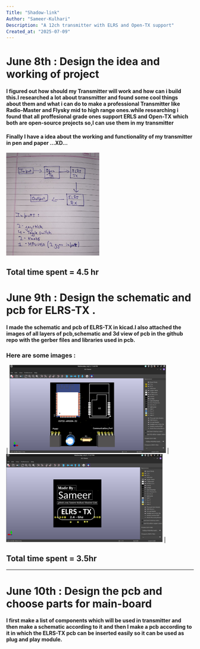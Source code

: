 ```yaml
---
Title: "Shadow-link"
Author: "Sameer-Kulhari"
Description: "A 12ch transmitter with ELRS and Open-TX support"
Created_at: "2025-07-09"
---
```


# June 8th : Design the idea and working of project

#### I figured out how should my Transmitter will work and how can i build this.I researched a lot about transmitter and found some cool things about them and what i can do to make a professional Transmitter like Radio-Master and Flysky mid to high range ones.while researching i found that all proffesional grade ones support ERLS and Open-TX which both are open-source projects so,I can use them in my transmitter
#### Finally I have a idea about the working and functionality of my transmitter in pen and paper ...XD...

<img src="Images/Journal/June-8th.jpeg" width="250" />

**Total time spent = 4.5 hr**
---
# June 9th : Design the schematic and pcb for ELRS-TX .
#### I made the schematic and pcb of ELRS-TX in kicad.I also attached the images of all layers of pcb,schematic and 3d view of pcb in the github repo with the gerber files and libraries used in pcb.
### Here are some images :
| <img src="Images/PCB/ELRS/top.png" width="420" /> | <img src="Images/PCB/ELRS/bottom.png" width="420" /> |

**Total time spent = 3.5hr**
---
---
# June 10th : Design the pcb and choose parts for main-board
#### I first make a list of components which will be used in transmitter and then make a schematic according to it and then I make a pcb according to it in which the ELRS-TX pcb can be inserted easily so it can be used as plug and play module. 
